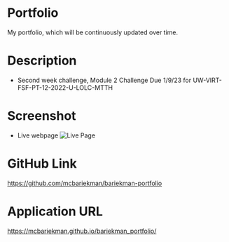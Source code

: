# Portfolio
My portfolio, which will be continuously updated over time.

# Description
* Second week challenge, Module 2 Challenge Due 1/9/23
for UW-VIRT-FSF-PT-12-2022-U-LOLC-MTTH

# Screenshot
* Live webpage
![Live Page](.assets\images\madilyn.jpg)

# GitHub Link
https://github.com/mcbariekman/bariekman-portfolio

# Application URL
https://mcbariekman.github.io/bariekman_portfolio/